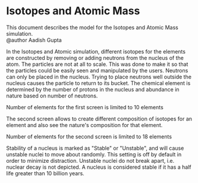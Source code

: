 # Isotopes and Atomic Mass

This document describes the model for the Isotopes and Atomic Mass simulation.<br>
@author Aadish Gupta

In the Isotopes and Atomic simulation, different isotopes for the elements are constructed by removing or adding
neutrons from the nucleus of the atom. The particles are not at all to scale. This was done to make it so that the
particles could be easily seen and manipulated by the users. Neutrons can only be placed in the nucleus. Trying to place
neutrons well outside the nucleus causes the particle to return to its bucket. The chemical element is determined by the
number of protons in the nucleus and abundance in nature based on number of neutrons.

Number of elements for the first screen is limited to 10 elements

The second screen allows to create different composition of isotopes for an element and also see the nature's
composition for that element.

Number of elements for the second screen is limited to 18 elements

Stability of a nucleus is marked as "Stable" or "Unstable", and will cause unstable nuclei to move about randomly. This
setting is off by default in order to minimize distraction. Unstable nuclei do not break apart, i.e. nuclear decay is
not depicted. A nucleus is considered stable if it has a half life greater than 10 billion years.
